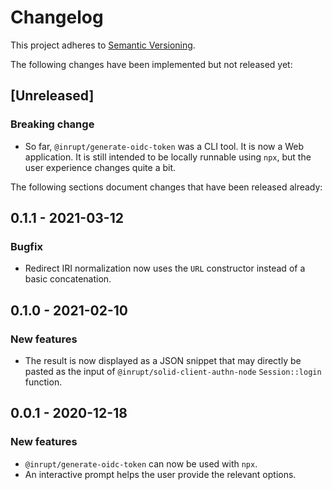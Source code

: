 # Changelog

This project adheres to [Semantic Versioning](http://semver.org/spec/v2.0.0.html).

The following changes have been implemented but not released yet:

## [Unreleased]

### Breaking change

- So far, `@inrupt/generate-oidc-token` was a CLI tool. It is now a Web application.
  It is still intended to be locally runnable using `npx`, but the user experience
  changes quite a bit.

The following sections document changes that have been released already:

## 0.1.1 - 2021-03-12

### Bugfix

- Redirect IRI normalization now uses the `URL` constructor instead of a basic concatenation.

## 0.1.0 - 2021-02-10

### New features

- The result is now displayed as a JSON snippet that may directly be pasted as the
  input of `@inrupt/solid-client-authn-node` `Session::login` function.

## 0.0.1 - 2020-12-18

### New features

- `@inrupt/generate-oidc-token` can now be used with `npx`.
- An interactive prompt helps the user provide the relevant options.
